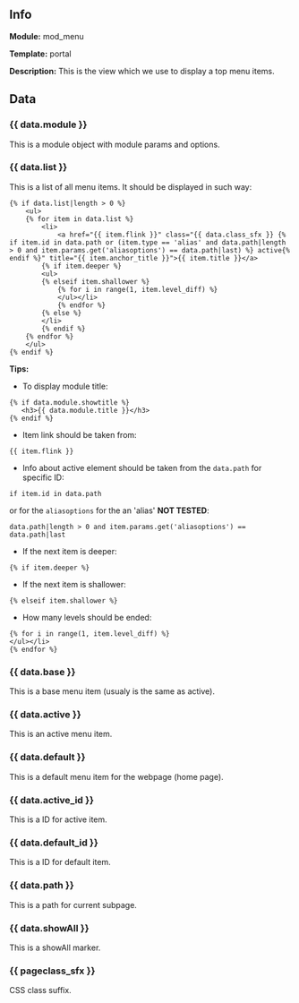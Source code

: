 ## Info

**Module:** mod_menu

**Template:** portal

**Description:** This is the view which we use to display a top menu items.

## Data

### {{ data.module }}

This is a module object with module params and options.

### {{ data.list }}

This is a list of all menu items. It should be displayed in such way:
```
{% if data.list|length > 0 %}
	<ul>
	{% for item in data.list %}
		<li>
			<a href="{{ item.flink }}" class="{{ data.class_sfx }} {% if item.id in data.path or (item.type == 'alias' and data.path|length > 0 and item.params.get('aliasoptions') == data.path|last) %} active{% endif %}" title="{{ item.anchor_title }}">{{ item.title }}</a>
		{% if item.deeper %}
		<ul>
		{% elseif item.shallower %}
			{% for i in range(1, item.level_diff) %}
			</ul></li>
			{% endfor %}
		{% else %}
		</li>
		{% endif %}
	{% endfor %}
	</ul>
{% endif %}
```

**Tips:**

 - To display module title:
 ```
 {% if data.module.showtitle %}
 	<h3>{{ data.module.title }}</h3>
 {% endif %}
 ```

 - Item link should be taken from:
 ```
{{ item.flink }}
 ```

 - Info about active element should be taken from the `data.path` for specific ID:
 ```
if item.id in data.path
 ```
 or for the `aliasoptions` for the an 'alias' **NOT TESTED**:
 ```
data.path|length > 0 and item.params.get('aliasoptions') == data.path|last
 ```

 - If the next item is deeper:
 ```
{% if item.deeper %}
 ```

 - If the next item is shallower:
 ```
{% elseif item.shallower %}
 ```

 - How many levels should be ended:
 ```
 {% for i in range(1, item.level_diff) %}
 </ul></li>
 {% endfor %}
 ```

### {{ data.base }}

This is a base menu item (usualy is the same as active).

### {{ data.active }}

This is an active menu item.

### {{ data.default }}

This is a default menu item for the webpage (home page).

### {{ data.active_id }}

This is a ID for active item.

### {{ data.default_id }}

This is a ID for default item.

### {{ data.path }}

This is a path for current subpage.

### {{ data.showAll }}

This is a showAll marker.

### {{ pageclass_sfx }}

CSS class suffix.
